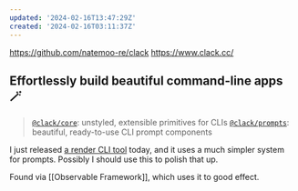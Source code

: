 ```yaml
---
updated: '2024-02-16T13:47:29Z'
created: '2024-02-16T03:11:37Z'
---
```

https://github.com/natemoo-re/clack
https://www.clack.cc/

## Effortlessly build beautiful command-line apps 🪄

> [`@clack/core`](https://github.com/natemoo-re/clack/blob/main/packages/core#readme): unstyled, extensible primitives for CLIs
> [`@clack/prompts`](https://github.com/natemoo-re/clack/blob/main/packages/prompts#readme): beautiful, ready-to-use CLI prompt components

I just released [a render CLI tool](https://github.com/readmeio/rendish) today, and it uses a much simpler system for prompts. Possibly I should use this to polish that up.

Found via [[Observable Framework]], which uses it to good effect.